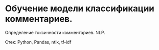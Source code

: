 # Обучение модели классификации комментариев. 

Определение токсичности комментариев. NLP. 

Стек: Python, Pandas, ntlk, tf-idf
